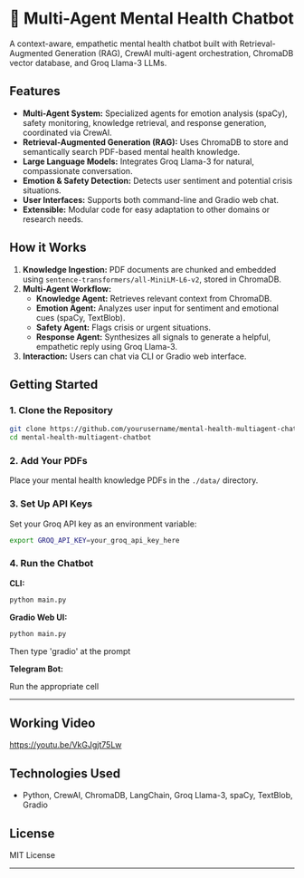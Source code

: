 # 🧠 Multi-Agent Mental Health Chatbot

A context-aware, empathetic mental health chatbot built with Retrieval-Augmented Generation (RAG), CrewAI multi-agent orchestration, ChromaDB vector database, and Groq Llama-3 LLMs.

## Features

- **Multi-Agent System:** Specialized agents for emotion analysis (spaCy), safety monitoring, knowledge retrieval, and response generation, coordinated via CrewAI.
- **Retrieval-Augmented Generation (RAG):** Uses ChromaDB to store and semantically search PDF-based mental health knowledge.
- **Large Language Models:** Integrates Groq Llama-3 for natural, compassionate conversation.
- **Emotion & Safety Detection:** Detects user sentiment and potential crisis situations.
- **User Interfaces:** Supports both command-line and Gradio web chat.
- **Extensible:** Modular code for easy adaptation to other domains or research needs.

## How it Works

1. **Knowledge Ingestion:** PDF documents are chunked and embedded using `sentence-transformers/all-MiniLM-L6-v2`, stored in ChromaDB.
2. **Multi-Agent Workflow:** 
   - **Knowledge Agent:** Retrieves relevant context from ChromaDB.
   - **Emotion Agent:** Analyzes user input for sentiment and emotional cues (spaCy, TextBlob).
   - **Safety Agent:** Flags crisis or urgent situations.
   - **Response Agent:** Synthesizes all signals to generate a helpful, empathetic reply using Groq Llama-3.
3. **Interaction:** Users can chat via CLI or Gradio web interface.

## Getting Started

### 1. Clone the Repository

```bash
git clone https://github.com/yourusername/mental-health-multiagent-chatbot.git
cd mental-health-multiagent-chatbot
```

### 2. Add Your PDFs

Place your mental health knowledge PDFs in the `./data/` directory.

### 3. Set Up API Keys

Set your Groq API key as an environment variable:

```bash
export GROQ_API_KEY=your_groq_api_key_here
```


### 4. Run the Chatbot

**CLI:**
```bash
python main.py
```


**Gradio Web UI:**
```bash
python main.py
```
Then type 'gradio' at the prompt

**Telegram Bot:**

Run the appropriate cell

---
## Working Video

https://youtu.be/VkGJgjt75Lw

## Technologies Used

- Python, CrewAI, ChromaDB, LangChain, Groq Llama-3, spaCy, TextBlob, Gradio

## License

MIT License

---
